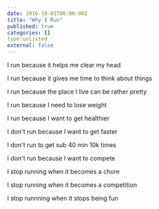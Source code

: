 ```yaml
---
date: 2016-10-01T00:00:00Z
title: "Why I Run"
published: true
categories: []
type:unlisted
external: false
---
```


I run because it helps me clear my head

I run because it gives me time to think about things

I run because the place I live can be rather pretty

I run because I need to lose weight

I run because I want to get healthier

I don't run because I want to get faster

I don't run to get sub 40 min 10k times

I don't run because I want to compete

I stop running when it becomes a chore

I stop running when it becomes a competition

I stop runnning when it stops being fun